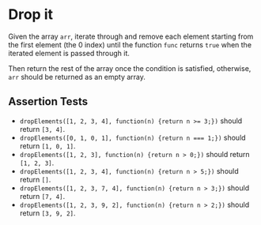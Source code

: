 # Drop it

Given the array `arr`, iterate through and remove each element starting from the first element (the 0 index) until the function `func` returns `true` when the iterated element is passed through it.

Then return the rest of the array once the condition is satisfied, otherwise, `arr` should be returned as an empty array.

## Assertion Tests
- `dropElements([1, 2, 3, 4], function(n) {return n >= 3;})` should return `[3, 4]`.
- `dropElements([0, 1, 0, 1], function(n) {return n === 1;})` should return `[1, 0, 1]`.
- `dropElements([1, 2, 3], function(n) {return n > 0;})` should return `[1, 2, 3]`.
- `dropElements([1, 2, 3, 4], function(n) {return n > 5;})` should return `[]`.
- `dropElements([1, 2, 3, 7, 4], function(n) {return n > 3;})` should return `[7, 4]`.
- `dropElements([1, 2, 3, 9, 2], function(n) {return n > 2;})` should return `[3, 9, 2]`.
